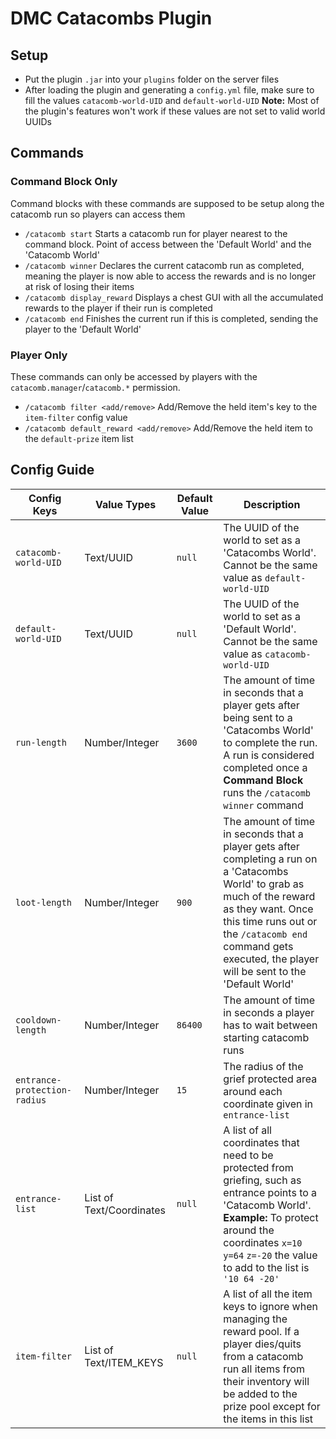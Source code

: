 # DMC Catacombs Plugin

## Setup

- Put the plugin `.jar` into your `plugins` folder on the server files
- After loading the plugin and generating a `config.yml` file, make sure to fill the values `catacomb-world-UID` and `default-world-UID`
  **Note:** Most of the plugin's features won't work if these values are not set to valid world UUIDs

## Commands

### Command Block Only

Command blocks with these commands are supposed to be setup along the catacomb run so players can access them

- `/catacomb start` Starts a catacomb run for player nearest to the command block. Point of access between the 'Default World' and the 'Catacomb World'
- `/catacomb winner` Declares the current catacomb run as completed, meaning the player is now able to access the rewards and is no longer at risk of losing their items
- `/catacomb display_reward` Displays a chest GUI with all the accumulated rewards to the player if their run is completed
- `/catacomb end` Finishes the current run if this is completed, sending the player to the 'Default World'

### Player Only

These commands can only be accessed by players with the `catacomb.manager`/`catacomb.*` permission.

- `/catacomb filter <add/remove>` Add/Remove the held item's key to the `item-filter` config value
- `/catacomb default_reward <add/remove>` Add/Remove the held item to the `default-prize` item list

## Config Guide

| Config Keys                  | Value Types              | Default Value | Description                                                                                                                                                                                                                                                     |
| ---------------------------- | ------------------------ | ------------- | --------------------------------------------------------------------------------------------------------------------------------------------------------------------------------------------------------------------------------------------------------------- |
| `catacomb-world-UID`         | Text/UUID                | `null`        | The UUID of the world to set as a 'Catacombs World'. Cannot be the same value as `default-world-UID`                                                                                                                                                            |
| `default-world-UID`          | Text/UUID                | `null`        | The UUID of the world to set as a 'Default World'. Cannot be the same value as `catacomb-world-UID`                                                                                                                                                             |
| `run-length`                 | Number/Integer           | `3600`        | The amount of time in seconds that a player gets after being sent to a 'Catacombs World' to complete the run. A run is considered completed once a **Command Block** runs the `/catacomb winner` command                                                        |
| `loot-length`                | Number/Integer           | `900`         | The amount of time in seconds that a player gets after completing a run on a 'Catacombs World' to grab as much of the reward as they want. Once this time runs out or the `/catacomb end` command gets executed, the player will be sent to the 'Default World' |
| `cooldown-length`            | Number/Integer           | `86400`       | The amount of time in seconds a player has to wait between starting catacomb runs                                                                                                                                                                               |
| `entrance-protection-radius` | Number/Integer           | `15`          | The radius of the grief protected area around each coordinate given in `entrance-list`                                                                                                                                                                          |
| `entrance-list`              | List of Text/Coordinates | `null`        | A list of all coordinates that need to be protected from griefing, such as entrance points to a 'Catacomb World'. **Example:** To protect around the coordinates `x=10` `y=64` `z=-20` the value to add to the list is `'10 64 -20'`                            |
| `item-filter`                | List of Text/ITEM_KEYS   | `null`        | A list of all the item keys to ignore when managing the reward pool. If a player dies/quits from a catacomb run all items from their inventory will be added to the prize pool except for the items in this list                                                |
